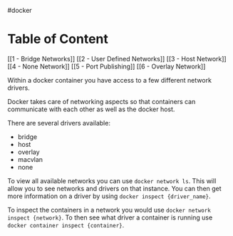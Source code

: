 #docker
# Table of Content

[[1 - Bridge Networks]]
[[2 - User Defined Networks]]
[[3 - Host Network]]
[[4 - None Network]]
[[5 - Port Publishing]]
[[6 - Overlay Network]]

Within a docker container you have access to a few different network drivers.

Docker takes care of networking aspects so that containers can communicate with each other as well as the docker host.

There are several drivers available:

- bridge
- host 
- overlay
- macvlan
- none

To view all available networks you can use `docker network ls`. This will allow you to see networks and drivers on that instance. You can then get more information on a driver by using `docker inspect {driver_name}`.

To inspect the containers in a network you would use `docker network inspect {network}`.
To then see what driver a container is running use `docker container inspect {container}`.